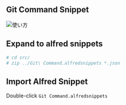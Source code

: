 ## Git Command Snippet

![使い方](arkwork/20191216185622.gif)

## Expand to alfred snippets

```bash
# cd src/
# zip ../Git\ Command.alfredsnippets *.json
```

## Import Alfred Snippet

Double-click `Git Command.alfredsnippets`
